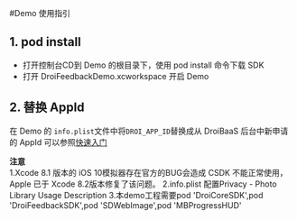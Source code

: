 #Demo 使用指引
## 1. pod install

- 打开控制台CD到 Demo 的根目录下，使用 pod install 命令下载 SDK
- 打开 DroiFeedbackDemo.xcworkspace 开启 Demo

## 2. 替换 AppId

在  Demo 的 `info.plist`文件中将`DROI_APP_ID`替换成从 DroiBaaS 后台中新申请的 AppId 可以参照[快速入门](http://www.droibaas.com/Index/docFile/mark_id/24137.html)

**注意**  
1.Xcode 8.1 版本的 iOS 10模拟器存在官方的BUG会造成 CSDK 不能正常使用，Apple 已于 Xcode 8.2版本修复了该问题。
2.info.plist 配置Privacy - Photo Library Usage Description
3.本demo工程需要pod 'DroiCoreSDK',pod 'DroiFeedbackSDK',pod 'SDWebImage',pod 'MBProgressHUD'

